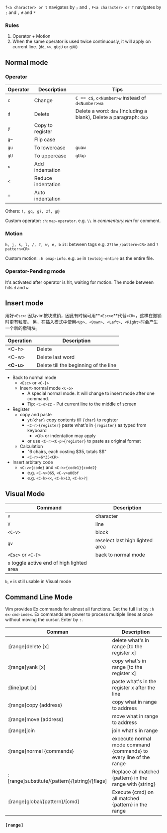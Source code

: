 `f<a character> or t` navigates by `;` and `,`
`F<a character> or T` navigates by `;` and `,`
`#` and `*`

### Rules

1. Operator + Motion
2. When the same operator is used twice continuously, it will apply on current line. (`dd`, `>>`, `gUgU` or `gUU`)


## Normal mode
### Operator
| Operator | Description        | Tips   |
| -------- | ------------------ | ------ |
| `c`      | Change             | `C == c$`, `c<Number>w` instead of `d<Number>wa` |
| `d`      | Delete             | Delete a word: `daw` (Including a blank), Delete a paragraph: `dap` |
| `y`      | Copy to register   |
| `g~`     | Flip case          |
| `gu`     | To lowercase       | `guaw` |
| `gU`     | To uppercase       | `gUap` |
| `>`      | Add indentation    |
| `<`      | Reduce indentation |
| `=`      | Auto indentation   |
Others: `!, gq, g?, zf, g@`

Custom operator: `:h:map-operator`. e.g. `\\` in *commentary.vim* for comment.

### Motion
`h, j, k, l, /, ?, w, e, b`
`it`: between tags
e.g. `2?the`
`/pattern<CR>` and `?pattern<CR>`

Custom motion: `:h omap-info`. e.g. `ae` in `textobj-entire` as the entire file.


### Operator-Pending mode
It's activated after operator is hit, waiting for motion. The mode between hits `d` and `w`.


## Insert mode

用好`<Esc>`: 因为vim按块撤销，因此有时候可用**`<Esc>o`**代替`<CR>`，这样在撤销时更有粒度。
另，在插入模式中使用`<Up>, <Down>, <Left>, <Right>`时会产生一个新的撤销块。

| Operation   | Description                           |
| ----------- | ------------------------------------- |
| \<C-h\>     | Delete                                |
| \<C-w\>     | Delete last word                      |
| **\<C-u\>** | Delete till the beginning of the line |

- Back to normal mode
  - `<Esc>` or `<C-[>`
  - Insert-normal mode `<C-o>`
    - A special normal mode. It will change to insert mode after one command.
    - Tip: `<C-o>zz` - Put current line to the middle of screen
- Register
  - copy and paste
    - `yt{char}` copy contents till `{char}` to register
    - `<C-r>{register}` paste what's in `{register}` as typed from keyboard
      - `<CR>` or indentation may apply
    - or use `<C-r><C-p>{register}` to paste as original format
  - Calculation
    - "6 chairs, each costing \$35, totals \$\$"
    - `<C-r>=6*35<CR>`
- Insert arbitary code
  - `<C-v>{code}` and `<C-k>{code1}{code2}`
    - e.g. `<C-v>065`, `<C-v>u00bf`
    - e.g. `<C-k><<`, `<C-k>13`, `<C-k>?|`

## Visual Mode
| Command            | Description                       |
| ------------------ | --------------------------------- |
| `v`                | character                         |
| `V`                | line                              |
| `<C-v>`            | block                             |
| `gv`               | reselect last high lighted area   |
| `<Esc>` or `<C-[>` | back to normal mode               |
| `o` toggle active end of high lighted area             |

`b`, `e` is still usable in Visual mode

## Command Line Mode
Vim provides Ex commands for almost all functions. Get the full list by `:h ex-cmd-index`.
Ex commands are power to process multiple lines at once without moving the cursor.
Enter by `:`.

| Comman                                        | Description |
| --------------------------------------------- | ----------- |
| :[range]delete [x]                            | delete what's in range [to the register x]    |
| :[range]yank [x]                              | copy what's in range [to the register x]      |
| :[line]put [x]                                | paste what's in the register x after the line |
| :[range]copy {address}                        | copy what in range to address                 |
| :[range]move {address}                        | move what in range to address                 |
| :[range]join                                  | join what's in range                          |
| :[range]normal {commands}                     | excecute normal mode command {commands} to every line of the range |
| :[range]substitute/{pattern}/{string}/[flags] | Replace all matched {pattern} in the range with {string}           |
| :[range]global/{pattern}/[cmd]                | Execute {cmd} on all matched {pattern} in the range                |


### `[range]`
